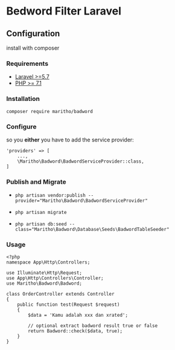 # Bedword Filter Laravel

## Configuration
install with composer


### Requirements
- [Laravel >=5.7](https://laravel.com/)
- [PHP >= 7.1](https://www.php.net/)

### Installation

`composer require maritho/badword`

### Configure

so you __either__ you have to add the service provider:

```
'providers' => [
    ...,
    \Maritho\Badword\BadwordServiceProvider::class,
]
```

### Publish and Migrate

- `php artisan vendor:publish --provider="Maritho\Badword\BadwordServiceProvider"`

- `php artisan migrate`

- `php artisan db:seed --class="Maritho\Badword\Database\Seeds\BadwordTableSeeder"`

### Usage
```
<?php
namespace App\Http\Controllers;

use Illuminate\Http\Request;
use App\Http\Controllers\Controller;
use Maritho\Badword\Badword;

class OrderController extends Controller
{
    public function test(Request $request)
    {
        $data = 'Kamu adalah xxx dan xrated';

        // optional extract badword result true or false
        return Badword::check($data, true);
    }
}

```
